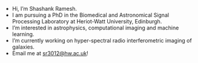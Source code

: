 - Hi, I’m Shashank Ramesh.
- I am pursuing a PhD in the Biomedical and Astronomical Signal Processing Laboratory at Heriot-Watt University, Edinburgh.
- I’m interested in astrophysics, computational imaging and machine learning.
- I’m currently working on hyper-spectral radio interferometric imaging of galaxies.
- Email me at sr3012@hw.ac.uk!

<!---
Shawshank12/Shawshank12 is a ✨ special ✨ repository because its `README.md` (this file) appears on your GitHub profile.
You can click the Preview link to take a look at your changes.
--->
